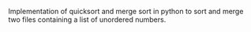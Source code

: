 Implementation of quicksort and merge sort in python to sort and merge two files containing a list of unordered numbers.

